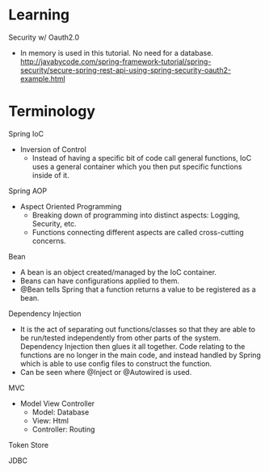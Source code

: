 # Learning

Security w/ Oauth2.0
- In memory is used in this tutorial. No need for a database. http://javabycode.com/spring-framework-tutorial/spring-security/secure-spring-rest-api-using-spring-security-oauth2-example.html


# Terminology

Spring IoC
- Inversion of Control
    - Instead of having a specific bit of code call general functions, IoC uses a general container which you then put specific functions inside of it.

Spring AOP
- Aspect Oriented Programming
    - Breaking down of programming into distinct aspects: Logging, Security, etc.
    - Functions connecting different aspects are called cross-cutting concerns.

Bean
- A bean is an object created/managed by the IoC container.
- Beans can have configurations applied to them.
- @Bean tells Spring that a function returns a value to be registered as a bean.

Dependency Injection
- It is the act of separating out functions/classes so that they are able to be run/tested independently from other parts of the system. Dependency Injection then glues it all together. Code relating to the functions are no longer in the main code, and instead handled by Spring which is able to use config files to construct the function.
- Can be seen where @Inject or @Autowired is used.

MVC
- Model View Controller
    - Model: Database
    - View: Html
    - Controller: Routing

Token Store

JDBC
